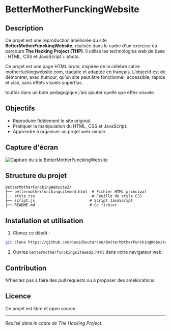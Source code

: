 # BetterMotherFunckingWebsite

## Description

Ce projet est une reproduction améliorée du site **BetterMotherFunckingWebsite**, réalisée dans le cadre d'un exercice du parcours **The Hacking Project (THP)**. Il utilise les technologies web de base : HTML, CSS et JavaScript + photo.

Ce projet est une page HTML brute, inspirée de la célèbre satire motherfuckingwebsite.com, traduite et adaptée en français.
L’objectif est de démontrer, avec humour, qu’un site peut être fonctionnel, accessible, rapide et clair, sans effets visuels superflus.

toufois dans un bute pedagogique j'ais ajouter quelle que effes visuele.

## Objectifs

- Reproduire fidèlement le site original.
- Pratiquer la manipulation du HTML, CSS et JavaScript.
- Apprendre à organiser un projet web simple.

## Capture d'écran

![Capture du site BetterMotherFunckingWebsite](https://github.com/davidSoutarson/BetterMotherFunckingWebsite2/tree/master/photo/imageTuto.jpg)

## Structure du projet

```
BetterMotherFunckingWebsite2/
├── bettermotherfunckingsitewed.html  # Fichier HTML principal
├── style.css                         # Feuille de style CSS
├── script.js                        # Script JavaScript
├── README.md                        # Ce fichier
```

## Installation et utilisation

1. Clonez ce dépôt :

```bash
git clone https://github.com/davidSoutarson/BetterMotherFunckingWebsite2.git
```

2. Ouvrez `bettermotherfunckingsitewed2.html` dans votre navigateur web.

## Contribution

N’hésitez pas à faire des pull requests ou à proposer des améliorations.

## Licence

Ce projet est libre et open source.

---

_Réalisé dans le cadre de The Hacking Project._
